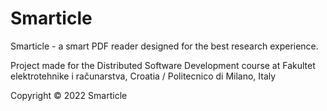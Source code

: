 # Smarticle

Smarticle - a smart PDF reader designed for the best research experience. 

Project made for the Distributed Software Development course at Fakultet elektrotehnike i računarstva, Croatia / Politecnico di Milano, Italy

Copyright © 2022 Smarticle
